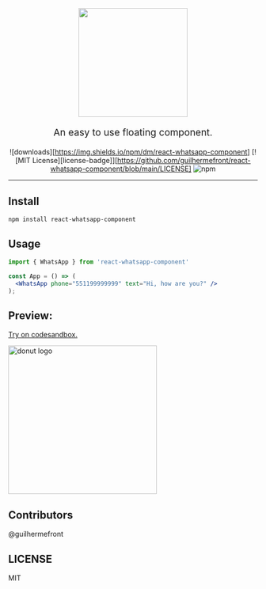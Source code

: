 <div align="center">
<img height=220 src=https://user-images.githubusercontent.com/49620737/130772016-885a695b-99f3-4c43-987f-e91a1dc4f3ce.png />
<p style="font-size: 1.2rem;">An easy to use floating component.</p>



![downloads][https://img.shields.io/npm/dm/react-whatsapp-component]
[![MIT License][license-badge]][https://github.com/guilhermefront/react-whatsapp-component/blob/main/LICENSE]
![npm](https://img.shields.io/npm/v/react-whatsapp-component)
</div>

<hr />

## Install

```
npm install react-whatsapp-component
```

## Usage
```jsx
import { WhatsApp } from 'react-whatsapp-component' 

const App = () => (  
  <WhatsApp phone="551199999999" text="Hi, how are you?" />
);

```

## Preview:

<p>
  <a href="https://codesandbox.io/s/react-whatsapp-component-example-swh3h">Try on codesandbox.</a>
</p>

<img src="https://user-images.githubusercontent.com/49620737/130769881-51cf8c0e-dc7a-44b9-aff4-7cb6c5067b74.png" alt="donut logo" title="donut logo" width="300">


## Contributors

@guilhermefront
   
## LICENSE

MIT

